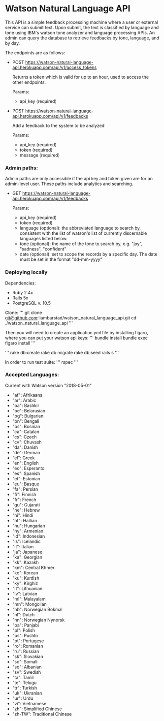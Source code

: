 # Watson Natural Language API

This API is a simple feedback processing machine where a user or external service can submit text. Upon submit, the text is classified by language and tone using IBM's watson tone analyzer and language processing APIs. An admin can query the database to retrieve feedbacks by tone, language, and by day.

The endpoints are as follows:

* POST https://watson-natural-language-api.herokuapp.com/api/v1/access_tokens
  
  Returns a token which is valid for up to an hour, used to access the other endpoints. 
  
  Params:
    * api_key (required)
      
* POST https://watson-natural-language-api.herokuapp.com/api/v1/feedbacks
  
  Add a feedback to the system to be analyzed
  
  Params:
    * api_key (required)
    * token (required)
    * message (required)
    
### Admin paths:
  
  Admin paths are only accessible if the api key and token given are for an admin-level user. These paths include analytics and searching.
  
* GET https://watson-natural-language-api.herokuapp.com/api/v1/feedbacks
  
  Params:
    * api_key (required)
    * token (required)
    * language (optional): the abbreviated language to search by, consistent with the list of watson's list of currently discernable languages listed below.
    * tone (optional): the name of the tone to search by, e.g. "joy", "sadness", "confident"
    * date (optional): set to scope the records by a specific day. The date must be set in the format "dd-mm-yyyy"

### Deploying locally

Dependencies:
* Ruby 2.4x
* Rails 5x
* PostgreSQL v. 10.5

Clone:
'''
git clone git@github.com:liambarstad/watson_natural_language_api.git
cd ./watson_natural_language_api
'''

Then you will need to create an application.yml file by installing figaro, where you can put your watson api keys:
'''
bundle install
bundle exec figaro install
'''

'''
rake db:create
rake db:migrate
rake db:seed
rails s
'''

In order to run test suite:
'''
rspec
'''
    
### Accepted Languages:
Current with Watson version "2018-05-01"

* "af": Afrikaans
* "ar": Arabic
* "ba": Bashkir
* "be": Belarusian
* "bg": Bulgarian
* "bn": Bengali
* "bs": Bosnian
* "ca": Catalan
* "cs": Czech
* "cv": Chuvash
* "da": Danish
* "de": German
* "el": Greek
* "en": English
* "eo": Esperanto
* "es": Spanish
* "et": Estonian
* "eu": Basque
* "fa": Persian
* "fi": Finnish
* "fr": French
* "gu": Gujarati
* "he": Hebrew
* "hi": Hindi
* "ht": Haitian
* "hu": Hungarian
* "hy": Armenian
* "id": Indonesian
* "is": Icelandic
* "it": Italian
* "ja": Japanese
* "ka": Georgian
* "kk": Kazakh
* "km": Central Khmer
* "ko": Korean
* "ku": Kurdish
* "ky": Kirghiz
* "lt": Lithuanian
* "lv": Latvian
* "ml": Malayalam
* "mn": Mongolian
* "nb": Norwegian Bokmal
* "nl": Dutch
* "nn": Norwegian Nynorsk
* "pa": Panjabi
* "pl": Polish
* "ps": Pushto
* "pt": Portugese
* "ro": Romanian
* "ru": Russian
* "sk": Slovakian
* "so": Somali
* "sq": Albanian
* "sv": Swedish
* "ta": Tamil
* "te": Telugu
* "tr": Turkish
* "uk": Ukranian
* "ur": Urdu
* "vi": Vietnamese
* "zh": Simplified Chinese
* "zh-TW": Traditional Chinese

